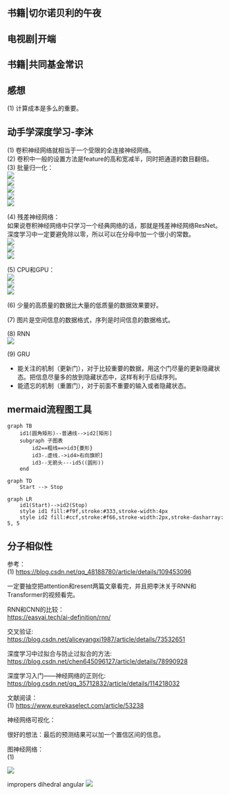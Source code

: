## 书籍|切尔诺贝利的午夜


## 电视剧|开端


## 书籍|共同基金常识


## 感想
(1) 计算成本是多么的重要。  

## 动手学深度学习-李沐
(1) 卷积神经网络就相当于一个受限的全连接神经网络。  
(2) 卷积中一般的设置方法是feature的高和宽减半，同时把通道的数目翻倍。  
(3) 批量归一化：  
![](temp/temp0.png)  
![](temp/temp1.png)  
![](temp/temp2.png)  
![](temp/temp3.png)  
![](temp/temp4.png)  

(4) 残差神经网络：  
如果说卷积神经网络中只学习一个经典网络的话，那就是残差神经网络ResNet。  
深度学习中一定要避免除以零，所以可以在分母中加一个很小的常数。  
![](temp/temp5.png)  
![](temp/temp6.png)  
![](temp/temp7.png)  

(5) CPU和GPU：  
![](temp/temp8.png)  
![](temp/temp9.png)  
![](temp/temp10.png)  

(6) 少量的高质量的数据比大量的低质量的数据效果要好。  

(7) 图片是空间信息的数据格式，序列是时间信息的数据格式。  

(8) RNN  
![](temp/temp11.png)  

(9) GRU  
- 能关注的机制（更新门），对于比较重要的数据，用这个门尽量的更新隐藏状态。把信息尽量多的放到隐藏状态中，这样有利于后续序列。  
- 能遗忘的机制（重置门），对于前面不重要的输入或者隐藏状态。  

## mermaid流程图工具
```mermaid
graph TB
    id1(圆角矩形)--普通线-->id2[矩形]
    subgraph 子图表
        id2==粗线==>id3{菱形}
        id3-.虚线.->id4>右向旗帜]
        id3--无箭头---id5((圆形))
    end
```

```mermaid
graph TD
    Start --> Stop
```

```mermaid
graph LR
    id1(Start)-->id2(Stop)
    style id1 fill:#f9f,stroke:#333,stroke-width:4px
    style id2 fill:#ccf,stroke:#f66,stroke-width:2px,stroke-dasharray: 5, 5
```

## 分子相似性
参考：  
(1) https://blog.csdn.net/qq_48188780/article/details/109453096 

一定要抽空把attention和resent两篇文章看完，并且把李沐关于RNN和Transformer的视频看完。



RNN和CNN的比较：  
https://easyai.tech/ai-definition/rnn/  

交叉验证:  
https://blog.csdn.net/aliceyangxi1987/article/details/73532651  

深度学习中过拟合与防止过拟合的方法:  
https://blog.csdn.net/chen645096127/article/details/78990928  

深度学习入门——神经网络的正则化:  
https://blog.csdn.net/qq_35712832/article/details/114218032  

文献阅读：  
(1) https://www.eurekaselect.com/article/53238   


神经网络可视化：  


很好的想法：最后的预测结果可以加一个置信区间的信息。  
   

图神经网络：  
(1) 

![](temp/temp_2022-10-10-10-18-45.png)


impropers dihedral angular
![](temp/temp_2022-10-27-22-19-50.png)